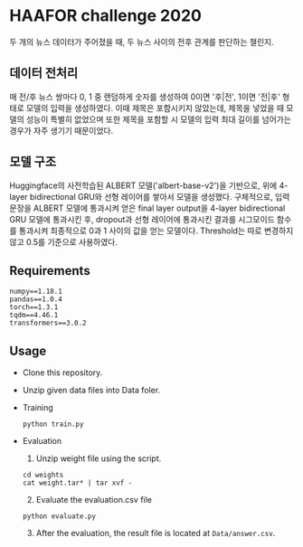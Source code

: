 # HAAFOR challenge 2020 

두 개의 뉴스 데이터가 주어졌을 때, 두 뉴스 사이의 전후 관계를 판단하는 챌린지.

## 데이터 전처리 

매 전/후 뉴스 쌍마다 0, 1 중 랜덤하게 숫자를 생성하여 0이면 '후|전', 1이면 '전|후' 형태로 모델의 입력을 생성하였다. 이때 제목은 포함시키지 않았는데, 제목을 넣었을 때 모델의 성능이 특별히 없었으며 또한 제목을 포함할 시 모델의 입력 최대 길이를 넘어가는 경우가 자주 생기기 때문이었다.

## 모델 구조 

Huggingface의 사전학습된 ALBERT 모델('albert-base-v2')을 기반으로, 위에 4-layer bidirectional GRU와 선형 레이어를 쌓아서 모델을 생성했다. 구체적으로, 입력 문장을 ALBERT 모델에 통과시켜 얻은 final layer output을 4-layer bidirectional GRU 모델에 통과시킨 후, dropout과 선형 레이어에 통과시킨 결과를 시그모이드 함수를 통과시켜 최종적으로 0과 1 사이의 값을 얻는 모델이다. Threshold는 따로 변경하지 않고 0.5를 기준으로 사용하였다.

## Requirements

```
numpy==1.18.1
pandas==1.0.4
torch==1.3.1
tqdm==4.46.1
transformers==3.0.2
```

## Usage

* Clone this repository.

* Unzip given data files into Data foler.

* Training
    ```
    python train.py
    ```

* Evaluation
    1. Unzip weight file using the script.
    ```
    cd weights
    cat weight.tar* | tar xvf -
    ```
    2. Evaluate the evaluation.csv file
    ```
    python evaluate.py
    ```
    3. After the evaluation, the result file is located at `Data/answer.csv`.
